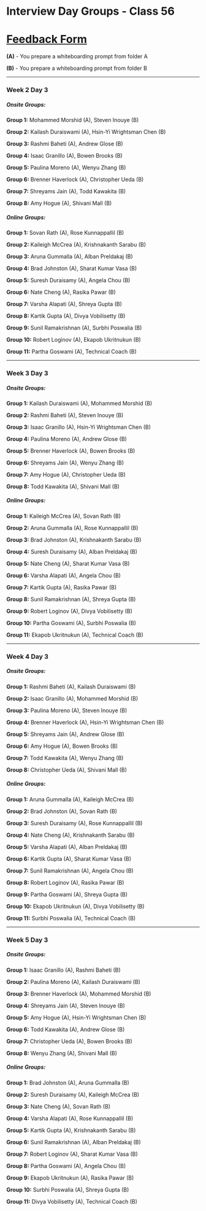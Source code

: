 # Interview Day Groups - Class 56

# [Feedback Form](https://www.outco.io/interviewfeedback)

**(A)** - You prepare a whiteboarding prompt from folder A

**(B)** - You prepare a whiteboarding prompt from folder B

* * *

### Week 2 Day 3

##### Onsite Groups: 

__Group 1:__ Mohammed Morshid (A), Steven Inouye (B)

__Group 2:__ Kailash Duraiswami (A), Hsin-Yi Wrightsman Chen (B)

__Group 3:__ Rashmi Baheti (A), Andrew Glose (B)

__Group 4:__ Isaac Granillo (A), Bowen Brooks (B)

__Group 5:__ Paulina Moreno (A), Wenyu Zhang (B)

__Group 6:__ Brenner Haverlock (A), Christopher Ueda (B)

__Group 7:__ Shreyams Jain (A), Todd Kawakita (B)

__Group 8:__ Amy Hogue (A), Shivani Mall (B)

##### Online Groups: 

__Group 1:__ Sovan Rath (A), Rose Kunnappallil (B)

__Group 2:__ Kaileigh McCrea (A), Krishnakanth Sarabu (B)

__Group 3:__ Aruna Gummalla (A), Alban  Preldakaj (B)

__Group 4:__ Brad Johnston (A), Sharat Kumar Vasa (B)

__Group 5:__ Suresh Duraisamy (A), Angela Chou (B)

__Group 6:__ Nate Cheng (A), Rasika Pawar (B)

__Group 7:__ Varsha Alapati (A), Shreya Gupta (B)

__Group 8:__ Kartik Gupta (A), Divya Vobilisetty (B)

__Group 9:__ Sunil Ramakrishnan (A), Surbhi Poswalia (B)

__Group 10:__ Robert Loginov (A), Ekapob Ukritnukun (B)

__Group 11:__ Partha Goswami (A), Technical Coach (B)

* * *

### Week 3 Day 3

##### Onsite Groups: 

__Group 1:__ Kailash Duraiswami (A), Mohammed Morshid (B)

__Group 2:__ Rashmi Baheti (A), Steven Inouye (B)

__Group 3:__ Isaac Granillo (A), Hsin-Yi Wrightsman Chen (B)

__Group 4:__ Paulina Moreno (A), Andrew Glose (B)

__Group 5:__ Brenner Haverlock (A), Bowen Brooks (B)

__Group 6:__ Shreyams Jain (A), Wenyu Zhang (B)

__Group 7:__ Amy Hogue (A), Christopher Ueda (B)

__Group 8:__ Todd Kawakita (A), Shivani Mall (B)

##### Online Groups: 

__Group 1:__ Kaileigh McCrea (A), Sovan Rath (B)

__Group 2:__ Aruna Gummalla (A), Rose Kunnappallil (B)

__Group 3:__ Brad Johnston (A), Krishnakanth Sarabu (B)

__Group 4:__ Suresh Duraisamy (A), Alban  Preldakaj (B)

__Group 5:__ Nate Cheng (A), Sharat Kumar Vasa (B)

__Group 6:__ Varsha Alapati (A), Angela Chou (B)

__Group 7:__ Kartik Gupta (A), Rasika Pawar (B)

__Group 8:__ Sunil Ramakrishnan (A), Shreya Gupta (B)

__Group 9:__ Robert Loginov (A), Divya Vobilisetty (B)

__Group 10:__ Partha Goswami (A), Surbhi Poswalia (B)

__Group 11:__ Ekapob Ukritnukun (A), Technical Coach (B)

* * *

### Week 4 Day 3

##### Onsite Groups: 

__Group 1:__ Rashmi Baheti (A), Kailash Duraiswami (B)

__Group 2:__ Isaac Granillo (A), Mohammed Morshid (B)

__Group 3:__ Paulina Moreno (A), Steven Inouye (B)

__Group 4:__ Brenner Haverlock (A), Hsin-Yi Wrightsman Chen (B)

__Group 5:__ Shreyams Jain (A), Andrew Glose (B)

__Group 6:__ Amy Hogue (A), Bowen Brooks (B)

__Group 7:__ Todd Kawakita (A), Wenyu Zhang (B)

__Group 8:__ Christopher Ueda (A), Shivani Mall (B)

##### Online Groups: 

__Group 1:__ Aruna Gummalla (A), Kaileigh McCrea (B)

__Group 2:__ Brad Johnston (A), Sovan Rath (B)

__Group 3:__ Suresh Duraisamy (A), Rose Kunnappallil (B)

__Group 4:__ Nate Cheng (A), Krishnakanth Sarabu (B)

__Group 5:__ Varsha Alapati (A), Alban  Preldakaj (B)

__Group 6:__ Kartik Gupta (A), Sharat Kumar Vasa (B)

__Group 7:__ Sunil Ramakrishnan (A), Angela Chou (B)

__Group 8:__ Robert Loginov (A), Rasika Pawar (B)

__Group 9:__ Partha Goswami (A), Shreya Gupta (B)

__Group 10:__ Ekapob Ukritnukun (A), Divya Vobilisetty (B)

__Group 11:__ Surbhi Poswalia (A), Technical Coach (B)

* * *

### Week 5 Day 3

##### Onsite Groups: 

__Group 1:__ Isaac Granillo (A), Rashmi Baheti (B)

__Group 2:__ Paulina Moreno (A), Kailash Duraiswami (B)

__Group 3:__ Brenner Haverlock (A), Mohammed Morshid (B)

__Group 4:__ Shreyams Jain (A), Steven Inouye (B)

__Group 5:__ Amy Hogue (A), Hsin-Yi Wrightsman Chen (B)

__Group 6:__ Todd Kawakita (A), Andrew Glose (B)

__Group 7:__ Christopher Ueda (A), Bowen Brooks (B)

__Group 8:__ Wenyu Zhang (A), Shivani Mall (B)

##### Online Groups: 

__Group 1:__ Brad Johnston (A), Aruna Gummalla (B)

__Group 2:__ Suresh Duraisamy (A), Kaileigh McCrea (B)

__Group 3:__ Nate Cheng (A), Sovan Rath (B)

__Group 4:__ Varsha Alapati (A), Rose Kunnappallil (B)

__Group 5:__ Kartik Gupta (A), Krishnakanth Sarabu (B)

__Group 6:__ Sunil Ramakrishnan (A), Alban  Preldakaj (B)

__Group 7:__ Robert Loginov (A), Sharat Kumar Vasa (B)

__Group 8:__ Partha Goswami (A), Angela Chou (B)

__Group 9:__ Ekapob Ukritnukun (A), Rasika Pawar (B)

__Group 10:__ Surbhi Poswalia (A), Shreya Gupta (B)

__Group 11:__ Divya Vobilisetty (A), Technical Coach (B)

